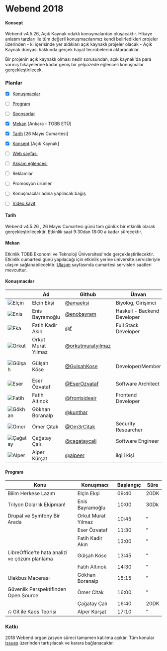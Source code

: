 # Webend 2018

#### Konsept

Webend v4.5.26, Açık Kaynak odaklı konuşmalardan oluşacaktır. Hikaye anlatım tarzları ile tüm değerli konuşmacılarımız kendi belirledikleri projeler üzerinden - ki içerisinde yer aldıkları açık kaynaklı projeler olacak - Açık Kaynak dünyası hakkında gerçek hayat tecrübelerini aktaracaklar. 

Bir projenin açık kaynaklı olması nedir sorusundan, açık kaynak'da para varmış hikayelerine kadar geniş bir yelpazede eğlenceli konuşmalar gerçekleştirilecek.


### Planlar

- [x] [Konuşmacılar](#konuşmacılar)
- [ ] [Program](#program)
- [ ] [Sponsorlar](https://github.com/Webendorg/2018/issues/8)
- [x] [Mekan](#mekan) [Ankara - TOBB ETÜ]
- [x] [Tarih](#tarih) [26 Mayıs Cumartesi]
- [x] [Konsept](#konsept) [Açık Kaynak] 
- [ ] [Web sayfası](https://github.com/Webendorg/2018/issues/12)
- [ ] [Akşam eğlencesi](https://github.com/Webendorg/2018/issues/13)
- [ ] Reklamlar
- [ ] Promosyon ürünler
- [ ] Konuşmacılar adına yapılacak bağış
- [ ] [Video kayıt](https://github.com/Webendorg/2018/issues/7)


#### Tarih

Webend v4.5.26 , 26 Mayıs Cumartesi günü tam günlük bir etkinlik olarak gerçekleştirilecektir. Etkinlik saat 9:30dan 18:00 a kadar sürecektir.


#### Mekan

Etkinlik TOBB Ekonomi ve Teknoloji Üniversitesi'nde gerçekleştirilecektir. Etkinlik cumartesi günü yapılacağı için etkinlik yerine üniversite servisleriyle ulaşım sağlanabilecektir. [Ulaşım](https://www.etu.edu.tr/tr/ulasim) sayfasında cumartesi servisleri saatleri mevcuttur.

#### Konuşmacılar
|| Ad | Github | Ünvan | Şirket | 
|-|-|-|-|-|
|![Elçin](https://avatars2.githubusercontent.com/u/25742322?s=75&v=4) |Elçin Ekşi | [@amaeksi](https://github.com/amaeksi) | Biyolog, Girişimci | Eres Biotech |
|![Enis](https://avatars2.githubusercontent.com/u/1258139?s=75&v=4)| Enis Bayramoğlu | [@enobayram](https://github.com/enobayram) | Haskell - Backend Developer | Picus Security |
|![Fka](https://avatars2.githubusercontent.com/u/196477?s=75&v=4)| Fatih Kadir Akın | [@f](https://github.com/f) | Full Stack Developer | Protel Inc. | 
|![Orkut](https://avatars2.githubusercontent.com/u/7395916?s=75&v=4)| Orkut Murat Yılmaz |[@orkutmuratyilmaz](https://github.com/orkutmuratyilmaz) | |Drupal, OpenStreetMap, GeoSpatial | 
|![Gülşah](https://avatars2.githubusercontent.com/u/2954981?s=75&v=4) | Gülşah Köse | [@GulsahKose](https://github.com/GulsahKose) | Developer/Member | LibreOffice/ The Document Foundation|
|![Eser](https://avatars2.githubusercontent.com/u/866558?s=75&v=4)| Eser Özvataf | [@EserOzvataf](https://github.com/eserozvataf) | Software Architect |KoçSistem | 
|![Fatih](https://avatars2.githubusercontent.com/u/868283?s=75&v=4)| Fatih Altınok | [@frontsideair](https://github.com/frontsideair) | Frontend Developer | Picus Security | 
|![Gökhan](https://avatars2.githubusercontent.com/u/49767?s=75&v=4)| Gökhan Boranalp | [@kunthar](https://github.com/kunthar) || ZetaOps |
| ![Ömer](https://avatars2.githubusercontent.com/u/5197413?s=75&v=4) | Ömer Çıtak | [@Om3rCitak](https://github.com/Om3rCitak) | Security Researcher | Netsparker |
|![Çağatay](https://avatars2.githubusercontent.com/u/9213230?s=75&v=4)| Çağatay Çalı | [@cagataycali](https://github.com/cagataycali) | Software Engineer | Freelance |
|![Alper](https://avatars2.githubusercontent.com/u/17167342?s=75&v=4)| Alper Kürşat | [@alpeer](https://github.com/alpeer) | ilgili kişi | ilgilenio®|

#### Program

|Konu| Konuşmacı | Başlangıç | Süre |
|----|-----------|-----------|------|
|Bilim Herkese Lazım | Elçin Ekşi | 09:40 | 20DK
|Trilyon Dolarlık Ekipman!|Enis 	Bayramoğlu	|10:00| 30Dk
|Drupal ve Symfony Bir Arada |Orkut Murat	Yılmaz	|10:45| " |
||Eser	Özvataf	|11:30| " |
||Fatih Kadir	Akın|	13:00| " |
|LibreOffice'te hata analizi ve çözüm planlama|Gülşah 	Köse	|13:45| " |
||Fatih	Altınok	|14:30| " |
|Ulakbus Macerası|Gökhan	Boranalp	|15:15| " |
|Güvenlik Perspektifinden Open Source |Ömer	Citak	|16:00| " |
||Çağatay	Çalı|16:40| 20DK |
|⎌ Git ile Kaos Teorisi |Alper Kürşat|17:10| " |



### Katkı

2018 Webend organizasyon süreci tamamen katılıma açıktır. Tüm konular [issues](https://github.com/Webendorg/2018/issues) üzerinden tartışılacak ve karara bağlanacaktır.
